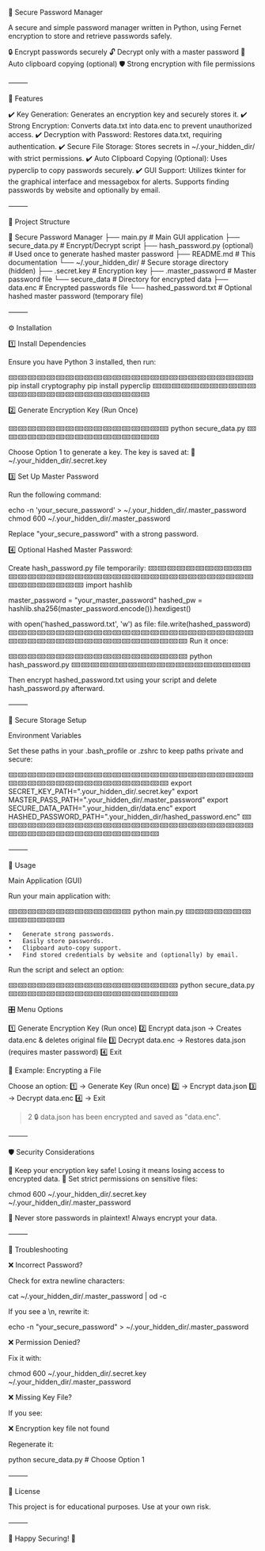 🔐 Secure Password Manager


A secure and simple password manager written in Python, using Fernet encryption to store and retrieve passwords safely.

🔒 Encrypt passwords securely
🔓 Decrypt only with a master password
📂 Auto clipboard copying (optional)
🛡️ Strong encryption with file permissions

⸻

📌 Features

✔️ Key Generation: Generates an encryption key and securely stores it.
✔️ Strong Encryption: Converts data.txt into data.enc to prevent unauthorized access.
✔️ Decryption with Password: Restores data.txt, requiring authentication.
✔️ Secure File Storage: Stores secrets in ~/.your_hidden_dir/ with strict permissions.
✔️ Auto Clipboard Copying (Optional): Uses pyperclip to copy passwords securely.
✔️ GUI Support: Utilizes tkinter for the graphical interface and messagebox for alerts. Supports finding passwords by website and optionally by email.

⸻

📂 Project Structure

📂 Secure Password Manager
├── main.py                     # Main GUI application
├── secure_data.py              # Encrypt/Decrypt script
├── hash_password.py (optional) # Used once to generate hashed master password
├── README.md                   # This documentation
└── ~/.your_hidden_dir/         # Secure storage directory (hidden)
    ├── .secret.key             # Encryption key
    ├── .master_password        # Master password file
    └── secure_data             # Directory for encrypted data
        ├── data.enc            # Encrypted passwords file
        └── hashed_password.txt # Optional hashed master password (temporary file)

⸻

⚙️ Installation

1️⃣ Install Dependencies

Ensure you have Python 3 installed, then run:

🁙🁙🁙🁙🁙🁙🁙🁙🁙🁙🁙🁙🁙🁙🁙🁙🁙🁙🁙🁙🁙🁙🁙🁙🁙🁙
pip install cryptography 
pip install pyperclip
🁙🁙🁙🁙🁙🁙🁙🁙🁙🁙🁙🁙🁙🁙🁙🁙🁙🁙🁙🁙🁙🁙🁙🁙🁙🁙

2️⃣ Generate Encryption Key (Run Once)

🁙🁙🁙🁙🁙🁙🁙🁙🁙🁙🁙🁙🁙🁙🁙🁙🁙
python secure_data.py
🁙🁙🁙🁙🁙🁙🁙🁙🁙🁙🁙🁙🁙🁙🁙🁙🁙

Choose Option 1 to generate a key. The key is saved at:
📍 ~/.your_hidden_dir/.secret.key

3️⃣ Set Up Master Password

Run the following command:

echo -n 'your_secure_password' > ~/.your_hidden_dir/.master_password
chmod 600 ~/.your_hidden_dir/.master_password

Replace "your_secure_password" with a strong password.

4️⃣ Optional Hashed Master Password:

Create hash_password.py file temporarily:
🁙🁙🁙🁙🁙🁙🁙🁙🁙🁙🁙🁙🁙🁙🁙🁙🁙🁙🁙🁙🁙🁙🁙🁙🁙🁙🁙🁙🁙🁙🁙🁙🁙🁙🁙🁙🁙🁙🁙🁙🁙🁙🁙🁙🁙
import hashlib

master_password = "your_master_password"
hashed_pw = hashlib.sha256(master_password.encode()).hexdigest()

with open('hashed_password.txt', 'w') as file:
    file.write(hashed_password)
🁙🁙🁙🁙🁙🁙🁙🁙🁙🁙🁙🁙🁙🁙🁙🁙🁙🁙🁙🁙🁙🁙🁙🁙🁙🁙🁙🁙🁙🁙🁙🁙🁙🁙🁙🁙🁙🁙🁙🁙🁙🁙🁙🁙🁙
Run it once:

🁙🁙🁙🁙🁙🁙🁙🁙🁙🁙🁙🁙🁙🁙🁙🁙🁙🁙🁙
python hash_password.py
🁙🁙🁙🁙🁙🁙🁙🁙🁙🁙🁙🁙🁙🁙🁙🁙🁙🁙🁙

Then encrypt hashed_password.txt using your script and delete hash_password.py afterward.

⸻

📂 Secure Storage Setup

Environment Variables

Set these paths in your .bash_profile or .zshrc to keep paths private and secure:

🁙🁙🁙🁙🁙🁙🁙🁙🁙🁙🁙🁙🁙🁙🁙🁙🁙🁙🁙🁙🁙🁙🁙🁙🁙🁙🁙🁙🁙🁙🁙🁙🁙🁙🁙🁙🁙🁙🁙🁙🁙🁙🁙
export SECRET_KEY_PATH=".your_hidden_dir/.secret.key"
export MASTER_PASS_PATH=".your_hidden_dir/.master_password"
export SECURE_DATA_PATH=".your_hidden_dir/data.enc"
export HASHED_PASSWORD_PATH=".your_hidden_dir/hashed_password.enc"
🁙🁙🁙🁙🁙🁙🁙🁙🁙🁙🁙🁙🁙🁙🁙🁙🁙🁙🁙🁙🁙🁙🁙🁙🁙🁙🁙🁙🁙🁙🁙🁙🁙🁙🁙🁙🁙🁙🁙🁙🁙🁙🁙

⸻

🚀 Usage

Main Application (GUI)

Run your main application with:

🁙🁙🁙🁙🁙🁙🁙🁙🁙🁙🁙🁙🁙
python main.py
🁙🁙🁙🁙🁙🁙🁙🁙🁙🁙🁙🁙🁙

	•	Generate strong passwords.
	•	Easily store passwords.
	•	Clipboard auto-copy support.
	•   Find stored credentials by website and (optionally) by email.

Run the script and select an option:

🁙🁙🁙🁙🁙🁙🁙🁙🁙🁙🁙🁙🁙🁙🁙🁙🁙🁙
python secure_data.py
🁙🁙🁙🁙🁙🁙🁙🁙🁙🁙🁙🁙🁙🁙🁙🁙🁙🁙

🎛️ Menu Options

1️⃣ Generate Encryption Key (Run once)
2️⃣ Encrypt data.json → Creates data.enc & deletes original file
3️⃣ Decrypt data.enc → Restores data.json (requires master password)
4️⃣ Exit

🔽 Example: Encrypting a File

Choose an option:
1️⃣  -> Generate Key (Run once)
2️⃣  -> Encrypt data.json
3️⃣  -> Decrypt data.enc
4️⃣  -> Exit
> 2
🔒 data.json has been encrypted and saved as "data.enc".

⸻

🛡️ Security Considerations

🔹 Keep your encryption key safe! Losing it means losing access to encrypted data.
🔹 Set strict permissions on sensitive files:

chmod 600 ~/.your_hidden_dir/.secret.key ~/.your_hidden_dir/.master_password

🔹 Never store passwords in plaintext! Always encrypt your data.

⸻

📌 Troubleshooting

❌ Incorrect Password?

Check for extra newline characters:

cat ~/.your_hidden_dir/.master_password | od -c

If you see a \n, rewrite it:

echo -n "your_secure_password" > ~/.your_hidden_dir/.master_password

❌ Permission Denied?

Fix it with:

chmod 600 ~/.your_hidden_dir/.secret.key ~/.your_hidden_dir/.master_password

❌ Missing Key File?

If you see:

❌ Encryption key file not found

Regenerate it:

python secure_data.py  # Choose Option 1

⸻

📜 License

This project is for educational purposes. Use at your own risk.

⸻

🎯 Happy Securing! 🔐